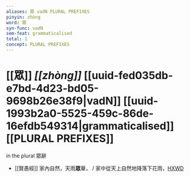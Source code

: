 ```yaml
---
aliases: 眾 vadN PLURAL PREFIXES
pinyin: zhòng
word: 眾
syn-func: vadN
sem-feat: grammaticalised
total: 1
concept: PLURAL PREFIXES 
---
```

# [[眾]] *[[zhòng]]*  [[uuid-fed035db-e7bd-4d23-bd05-9698b26e38f9|vadN]] [[uuid-1993b2a0-5525-459c-86de-16efdb549314|grammaticalised]] [[PLURAL PREFIXES]]
in the plural 眾辭
 - [[賢愚經]] 家內自然，天雨**眾**華， / 家中從天上自然地降落下花雨，[HXWD](https://hxwd.org/textview.html?location=KR6b0059_T_002-0359a.10)